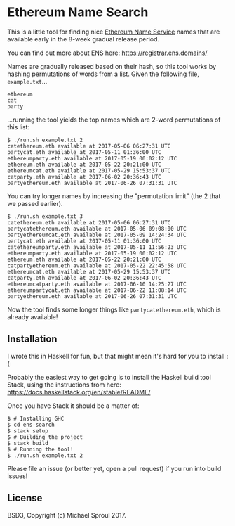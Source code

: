 # Ethereum Name Search

This is a little tool for finding nice [Ethereum Name Service][ens] names that are available early
in the 8-week gradual release period.

You can find out more about ENS here: https://registrar.ens.domains/

Names are gradually released based on their hash, so this tool works by hashing permutations
of words from a list. Given the following file, `example.txt`...

```
ethereum
cat
party
```

...running the tool yields the top names which are 2-word permutations of this list:

```
$ ./run.sh example.txt 2
catethereum.eth available at 2017-05-06 06:27:31 UTC
partycat.eth available at 2017-05-11 01:36:00 UTC
ethereumparty.eth available at 2017-05-19 00:02:12 UTC
ethereum.eth available at 2017-05-22 20:21:00 UTC
ethereumcat.eth available at 2017-05-29 15:53:37 UTC
catparty.eth available at 2017-06-02 20:36:43 UTC
partyethereum.eth available at 2017-06-26 07:31:31 UTC
```

You can try longer names by increasing the "permutation limit" (the 2 that we passed earlier).

```
$ ./run.sh example.txt 3
catethereum.eth available at 2017-05-06 06:27:31 UTC
partycatethereum.eth available at 2017-05-06 09:08:00 UTC
partyethereumcat.eth available at 2017-05-09 14:24:34 UTC
partycat.eth available at 2017-05-11 01:36:00 UTC
catethereumparty.eth available at 2017-05-11 11:56:23 UTC
ethereumparty.eth available at 2017-05-19 00:02:12 UTC
ethereum.eth available at 2017-05-22 20:21:00 UTC
catpartyethereum.eth available at 2017-05-22 22:45:58 UTC
ethereumcat.eth available at 2017-05-29 15:53:37 UTC
catparty.eth available at 2017-06-02 20:36:43 UTC
ethereumcatparty.eth available at 2017-06-10 14:25:27 UTC
ethereumpartycat.eth available at 2017-06-22 11:08:14 UTC
partyethereum.eth available at 2017-06-26 07:31:31 UTC
```

Now the tool finds some longer things like `partycatethereum.eth`, which is already available!

## Installation

I wrote this in Haskell for fun, but that might mean it's hard for you to install :(

Probably the easiest way to get going is to install the Haskell build tool Stack, using
the instructions from here: https://docs.haskellstack.org/en/stable/README/

Once you have Stack it should be a matter of:

```
$ # Installing GHC
$ cd ens-search
$ stack setup
$ # Building the project
$ stack build
$ # Running the tool!
$ ./run.sh example.txt 2
```

Please file an issue (or better yet, open a pull request) if you run into build issues!

## License

BSD3, Copyright (c) Michael Sproul 2017.

[ens]: https://registrar.ens.domains/
